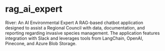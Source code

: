 # rag_ai_expert
River: An AI Environmental Expert
A RAG-based chatbot application designed to assist a Regional Council with data, documentation, and reporting regarding invasive species management. The application features integration with Slack and leverages tools from LangChain, OpenAI, Pinecone, and Azure Blob Storage.
